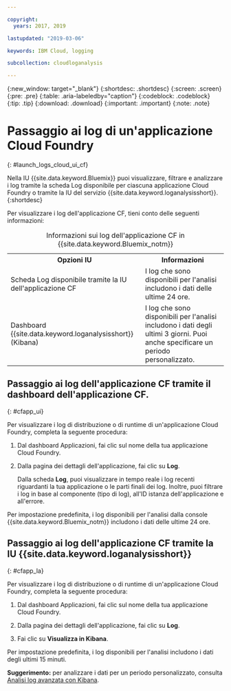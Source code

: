 ```yaml
---

copyright:
  years: 2017, 2019

lastupdated: "2019-03-06"

keywords: IBM Cloud, logging

subcollection: cloudloganalysis

---
```


{:new_window: target="_blank"}
{:shortdesc: .shortdesc}
{:screen: .screen}
{:pre: .pre}
{:table: .aria-labeledby="caption"}
{:codeblock: .codeblock}
{:tip: .tip}
{:download: .download}
{:important: .important}
{:note: .note}

# Passaggio ai log di un'applicazione Cloud Foundry
{: #launch_logs_cloud_ui_cf}

Nella IU {{site.data.keyword.Bluemix}} puoi visualizzare, filtrare e analizzare i log tramite la scheda Log disponibile per ciascuna applicazione Cloud Foundry o tramite la IU del servizio {{site.data.keyword.loganalysisshort}}.
{:shortdesc}

Per visualizzare i log dell'applicazione CF, tieni conto delle seguenti informazioni: 

<table>
  <caption>Informazioni sui log dell'applicazione CF in {{site.data.keyword.Bluemix_notm}}</caption>
  <tr>
    <th>Opzioni IU</th>
    <th>Informazioni</th>
  </tr>
  <tr>
    <td>Scheda Log disponibile tramite la IU dell'applicazione CF </td>
    <td>I log che sono disponibili per l'analisi includono i dati delle ultime 24 ore.</td>
  </tr>
  <tr>
    <td>Dashboard {{site.data.keyword.loganalysisshort}} (Kibana)</td>
    <td>I log che sono disponibili per l'analisi includono i dati degli ultimi 3 giorni. Puoi anche specificare un periodo personalizzato.</td>
  </tr>
</table>


## Passaggio ai log dell'applicazione CF tramite il dashboard dell'applicazione CF. 
{: #cfapp_ui}

Per visualizzare i log di distribuzione o di runtime di un'applicazione Cloud Foundry, completa la seguente procedura:

1. Dal dashboard Applicazioni, fai clic sul nome della tua applicazione Cloud Foundry. 
    
2. Dalla pagina dei dettagli dell'applicazione, fai clic su **Log**.
    
    Dalla scheda **Log**, puoi visualizzare in tempo reale i log recenti riguardanti la tua applicazione o le parti finali dei log. Inoltre, puoi filtrare i log in base al componente (tipo di log), all'ID istanza dell'applicazione e all'errore.
    
Per impostazione predefinita, i log disponibili per l'analisi dalla console {{site.data.keyword.Bluemix_notm}} includono i dati delle ultime 24 ore.


## Passaggio ai log dell'applicazione CF tramite la IU {{site.data.keyword.loganalysisshort}} 
{: #cfapp_la}

Per visualizzare i log di distribuzione o di runtime di un'applicazione Cloud Foundry, completa la seguente procedura:

1. Dal dashboard Applicazioni, fai clic sul nome della tua applicazione Cloud Foundry. 
    
2. Dalla pagina dei dettagli dell'applicazione, fai clic su **Log**.
    
3. Fai clic su **Visualizza in Kibana**.

Per impostazione predefinita, i log disponibili per l'analisi includono i dati degli ultimi 15 minuti.

**Suggerimento:** per analizzare i dati per un periodo personalizzato, consulta [Analisi log avanzata con Kibana](/docs/services/CloudLogAnalysis/kibana/analyzing_logs_Kibana.html#analyzing_logs_Kibana). 


